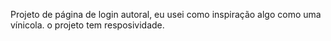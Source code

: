 Projeto de página de login autoral, eu usei como inspiração algo como uma vínicola. o projeto tem resposividade.
